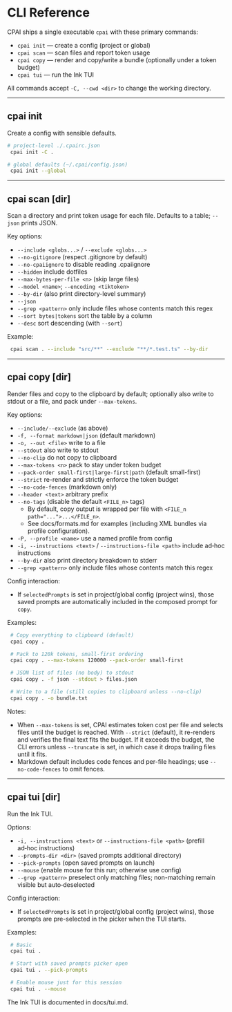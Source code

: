 # CLI Reference

CPAI ships a single executable `cpai` with these primary commands:

- `cpai init` — create a config (project or global)
- `cpai scan` — scan files and report token usage
- `cpai copy` — render and copy/write a bundle (optionally under a token budget)
- `cpai tui` — run the Ink TUI

All commands accept `-C, --cwd <dir>` to change the working directory.

---

## cpai init

Create a config with sensible defaults.

```bash
# project-level ./.cpairc.json
 cpai init -C .

# global defaults (~/.cpai/config.json)
 cpai init --global
```

---

## cpai scan [dir]

Scan a directory and print token usage for each file. Defaults to a table; `--json` prints JSON.

Key options:

- `--include <globs...>` / `--exclude <globs...>`
- `--no-gitignore` (respect .gitignore by default)
- `--no-cpaiignore` to disable reading .cpaiignore
- `--hidden` include dotfiles
- `--max-bytes-per-file <n>` (skip large files)
- `--model <name>`; `--encoding <tiktoken>`
- `--by-dir` (also print directory-level summary)
- `--json`
- `--grep <pattern>` only include files whose contents match this regex
- `--sort bytes|tokens` sort the table by a column
- `--desc` sort descending (with `--sort`)

Example:

```bash
 cpai scan . --include "src/**" --exclude "**/*.test.ts" --by-dir
```

---

## cpai copy [dir]

Render files and copy to the clipboard by default; optionally also write to stdout or a file, and pack under `--max-tokens`.

Key options:

- `--include/--exclude` (as above)
- `-f, --format markdown|json` (default markdown)
- `-o, --out <file>` write to a file
- `--stdout` also write to stdout
- `--no-clip` do not copy to clipboard
- `--max-tokens <n>` pack to stay under token budget
- `--pack-order small-first|large-first|path` (default small-first)
- `--strict` re-render and strictly enforce the token budget
- `--no-code-fences` (markdown only)
- `--header <text>` arbitrary prefix
- `--no-tags` (disable the default `<FILE_n>` tags)
  - By default, copy output is wrapped per file with `<FILE_n path="...">...</FILE_n>`.
  - See docs/formats.md for examples (including XML bundles via profile configuration).
- `-P, --profile <name>` use a named profile from config
- `-i, --instructions <text>` / `--instructions-file <path>` include ad‑hoc instructions
- `--by-dir` also print directory breakdown to stderr
- `--grep <pattern>` only include files whose contents match this regex

Config interaction:

- If `selectedPrompts` is set in project/global config (project wins), those saved prompts are automatically included in the composed prompt for `copy`.

Examples:

```bash
 # Copy everything to clipboard (default)
 cpai copy .

 # Pack to 120k tokens, small-first ordering
 cpai copy . --max-tokens 120000 --pack-order small-first

 # JSON list of files (no body) to stdout
 cpai copy . -f json --stdout > files.json

 # Write to a file (still copies to clipboard unless --no-clip)
 cpai copy . -o bundle.txt
```

Notes:

- When `--max-tokens` is set, CPAI estimates token cost per file and selects files until the budget is reached. With `--strict` (default), it re-renders and verifies the final text fits the budget. If it exceeds the budget, the CLI errors unless `--truncate` is set, in which case it drops trailing files until it fits.
- Markdown default includes code fences and per-file headings; use `--no-code-fences` to omit fences.

---

## cpai tui [dir]

Run the Ink TUI.

Options:

- `-i, --instructions <text>` or `--instructions-file <path>` (prefill ad‑hoc instructions)
- `--prompts-dir <dir>` (saved prompts additional directory)
- `--pick-prompts` (open saved prompts on launch)
- `--mouse` (enable mouse for this run; otherwise use config)
- `--grep <pattern>` preselect only matching files; non-matching remain visible but auto‑deselected

Config interaction:

- If `selectedPrompts` is set in project/global config (project wins), those prompts are pre-selected in the picker when the TUI starts.

Examples:

```bash
 # Basic
 cpai tui .

 # Start with saved prompts picker open
 cpai tui . --pick-prompts

 # Enable mouse just for this session
 cpai tui . --mouse
```

The Ink TUI is documented in docs/tui.md.
